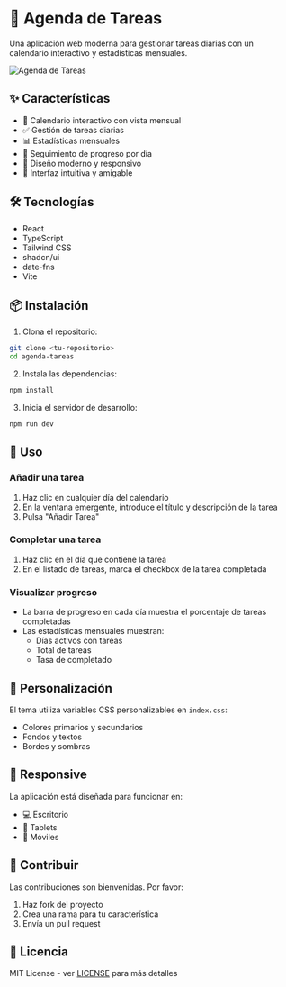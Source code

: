 # 📅 Agenda de Tareas

Una aplicación web moderna para gestionar tareas diarias con un calendario interactivo y estadísticas mensuales.

![Agenda de Tareas](https://images.unsplash.com/photo-1506784365847-bbad939e9335?auto=format&fit=crop&q=80&w=2000&h=600)

## ✨ Características

- 📆 Calendario interactivo con vista mensual
- ✅ Gestión de tareas diarias
- 📊 Estadísticas mensuales
- 🎯 Seguimiento de progreso por día
- 🎨 Diseño moderno y responsivo
- 🌈 Interfaz intuitiva y amigable

## 🛠️ Tecnologías

- React
- TypeScript
- Tailwind CSS
- shadcn/ui
- date-fns
- Vite

## 📦 Instalación

1. Clona el repositorio:
```bash
git clone <tu-repositorio>
cd agenda-tareas
```

2. Instala las dependencias:
```bash
npm install
```

3. Inicia el servidor de desarrollo:
```bash
npm run dev
```

## 🚀 Uso

### Añadir una tarea
1. Haz clic en cualquier día del calendario
2. En la ventana emergente, introduce el título y descripción de la tarea
3. Pulsa "Añadir Tarea"

### Completar una tarea
1. Haz clic en el día que contiene la tarea
2. En el listado de tareas, marca el checkbox de la tarea completada

### Visualizar progreso
- La barra de progreso en cada día muestra el porcentaje de tareas completadas
- Las estadísticas mensuales muestran:
  - Días activos con tareas
  - Total de tareas
  - Tasa de completado

## 🎨 Personalización

El tema utiliza variables CSS personalizables en `index.css`:
- Colores primarios y secundarios
- Fondos y textos
- Bordes y sombras

## 📱 Responsive

La aplicación está diseñada para funcionar en:
- 💻 Escritorio
- 📱 Tablets
- 📱 Móviles

## 🤝 Contribuir

Las contribuciones son bienvenidas. Por favor:
1. Haz fork del proyecto
2. Crea una rama para tu característica
3. Envía un pull request

## 📄 Licencia

MIT License - ver [LICENSE](LICENSE) para más detalles